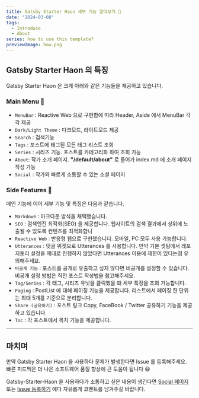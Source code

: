 ```yaml
---
title: Gatsby Starter Haon 세부 기능 알아보기 🚀
date: "2024-03-08"
tags:
  - Introduce
  - About
series: how to use this template?
previewImage: how.png
---
```


## Gatsby Starter Haon 의 특징

Gatsby Starter Haon 은 크게 아래와 같은 기능들을 제공하고 있습니다.

### Main Menu 📌

- `MenuBar` : Reactive Web 으로 구현함에 따라 Header, Aside 에서 MenuBar 각각 제공
- `Dark/Light Theme` : 다크모드, 라이트모드 제공
- `Search` : 검색기능
- `Tags` : 포스트에 태그된 모든 태그 리스트 조회
- `Series` : 시리즈 기능. 포스트를 카테고리화 하여 조회 가능
- `About`: 작가 소개 페이지. **"/default/about"** 로 들어가 index.md 에 소개 페이지 작성 가능
- `Social` : 작가와 빠르게 소통할 수 있는 소셜 페이지

### Side Features 🤔

메인 기능에 이어 세부 기능 및 특징은 다음과 같습니다.

- `Markdown` : 마크다운 방식을 채택했습니다.
- `SEO` : 검색엔진 최적화(SEO) 을 제공합니다. 웹사이트의 검색 결과에서 상위에 노출될 수 있도록 컨텐츠를 최적화합니
- `Reactive Web` : 반응형 웹으로 구현했습니다. 모바일, PC 모두 사용 가능합니다.
- `Utterances` : 댓글 위젯으로 Utterances 를 사용합니다. 만약 기본 셋팅에서 레포지토리 설정을 제대로 진행하지 않았다면 Utterances 이용에 제한이 있다는점 유의해주세요.
- `비공개 기능` : 포스트를 공개로 유출하고 싶지 않다면 비공개를 설정할 수 있습니다. 비공개 설정 방법은 직전 포스트 작성법을 참고해주세요.
- `Tag/Series` : 각 태그, 시리즈 유닛을 클릭했을 떄 세부 특징을 조회 가능합니다.
- `Paging` : PostList 에 대해 페이징 기능을 제공합니다. 리스트에서 페이징 한 단위는 최대 5개를 기준으로 분리합니다.
- `Share (공유하기)` : 포스트 링크 Copy, FaceBook / Twitter 공유하기 기능을 제공하고 있습니다.
- `Toc` : 각 포스트에서 목차 기능을 제공합니다.

---

## 마치며

만약 Gatsby Starter Haon 을 사용하다 문제가 발생한다면 Issue 를 등록해주세요. 빠른 피드백은 더 나은 소프트웨어 품질 향상에 큰 도움이 됩니다 😆

Gatsby-Starter-Haon 을 사용하다가 소통하고 싶은 내용이 생긴다면
[Social 페이지](https://gatsby-starter-haon.netlify.app/community/) 또는 [Issue 등록하기](https://github.com/msung99/Gatsby-Starter-Haon/issues/1) 에다 자유롭게 코멘트를 남겨주길 바랍니다.
